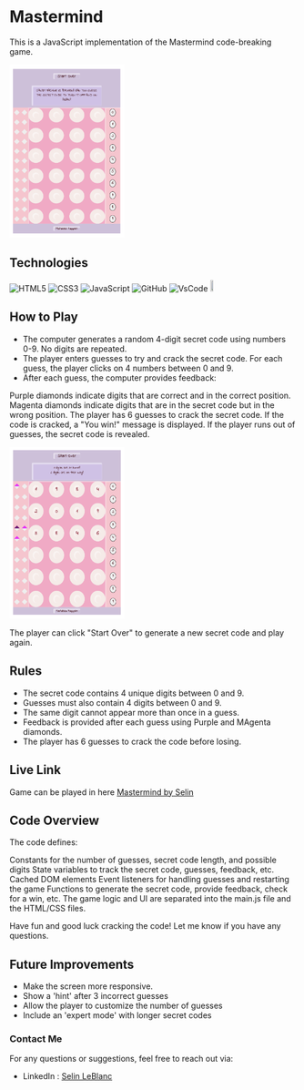 
# Mastermind




This is a JavaScript implementation of the Mastermind code-breaking game.


<img src="assets/Beginning Screen.png"
     alt="Home Screen"
     style="width:40%; height:20%; margin-right: 10px; align: center" />



## Technologies

![HTML5](https://img.shields.io/badge/html5-%23E34F26.svg?style=for-the-badge&logo=html5&logoColor=white)
![CSS3](https://img.shields.io/badge/css3-%231572B6.svg?style=for-the-badge&logo=css3&logoColor=white)
![JavaScript](https://img.shields.io/badge/javascript-%23323330.svg?style=for-the-badge&logo=javascript&logoColor=%23F7DF1E)
![GitHub](https://img.shields.io/badge/github-%23121011.svg?style=for-the-badge&logo=github&logoColor=white)
![VsCode](https://img.shields.io/badge/Visual%20Studio%20Code-0078d7.svg?style=for-the-badge&logo=visual-studio-code&logoColor=white)
<img src = "https://storage.googleapis.com/sourcegraph-assets/cody/20230417/logomark-default-text-black.png" width=10% height=10%>


## How to Play
* The computer generates a random 4-digit secret code using numbers 0-9. No digits are repeated.
* The player enters guesses to try and crack the secret code. For each guess, the player clicks on 4 numbers between 0 and 9.
* After each guess, the computer provides feedback:

Purple diamonds indicate digits that are correct and in the correct position.
Magenta diamonds indicate digits that are in the secret code but in the wrong position.
The player has 6 guesses to crack the secret code. If the code is cracked, a "You win!" message is displayed. If the player runs out of guesses, the secret code is revealed.

<img src="assets/Game screen.png"
     alt="How to play"
     style="width:40%; height:20%; margin-right: 10px; align: center" />


The player can click "Start Over" to generate a new secret code and play again.

## Rules
* The secret code contains 4 unique digits between 0 and 9.
* Guesses must also contain 4 digits between 0 and 9.
* The same digit cannot appear more than once in a guess.
* Feedback is provided after each guess using Purple and MAgenta diamonds.
* The player has 6 guesses to crack the code before losing.

## Live Link

Game can be played in here
[Mastermind by Selin](https://b-selin.github.io/mastermind)

## Code Overview

The code defines:

Constants for the number of guesses, secret code length, and possible digits
State variables to track the secret code, guesses, feedback, etc.
Cached DOM elements
Event listeners for handling guesses and restarting the game
Functions to generate the secret code, provide feedback, check for a win, etc.
The game logic and UI are separated into the main.js file and the HTML/CSS files.

Have fun and good luck cracking the code! Let me know if you have any questions.  


## Future Improvements

- Make the screen more responsive.
- Show a 'hint' after 3 incorrect guesses
- Allow the player to customize the number of guesses
- Include an 'expert mode' with longer secret codes


### Contact Me
For any questions or suggestions, feel free to reach out via:
- LinkedIn : [Selin LeBlanc](https://www.linkedin.com/in/selin-leblanc/)
